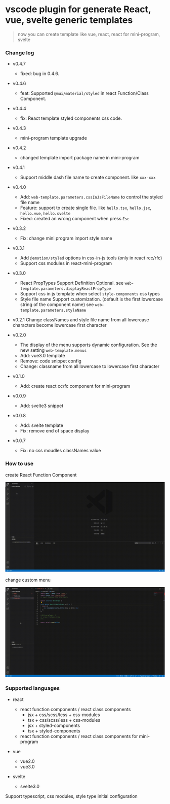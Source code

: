 # vscode plugin for generate React, vue, svelte generic templates

> now you can create template like vue, react, react for mini-program, svelte

### Change log

- v0.4.7

  - fixed: bug in 0.4.6.

- v0.4.6

  - feat: Supported `@mui/material/styled` in react Function/Class Component.

- v0.4.4

  - fix: React template styled components css code.

- v0.4.3

  - mini-program template upgrade

- v0.4.2

  - changed template import package name in mini-program

- v0.4.1

  - Support middle dash file name to create component. like `xxx-xxx`

- v0.4.0

  - Add: `web-template.parameters.cssInJsFileName` to control the styled file name
  - Feature: support to create single file. like `hello.tsx`, `hello.jsx`, `hello.vue`, `hello.svelte`
  - Fixed: created an wrong component when press `Esc`

- v0.3.2

  - Fix: change mini program import style name

- v0.3.1

  - Add `@emotion/styled` options in css-in-js tools (only in react rcc/rfc)
  - Support css modules in react-mini-program

- v0.3.0

  - React PropTypes Support Definition Optional. see `web-template.parameters.displayReactPropType`
  - Support css in js template when select `style-components` css types
  - Style file name Support customization. (default is the first lowercase string of the component name) see `web-template.parameters.styleName`

- v0.2.1
  Change classNames and style file name from all lowercase characters become lowercase first character

- v0.2.0

  - The display of the menu supports dynamic configuration. See the new setting `web-template.menus`
  - Add: vue3.0 template
  - Remove: code snippet config
  - Change: classname from all lowercase to lowercase first character

- v0.1.0

  - Add: create react cc/fc component for mini-program

- v0.0.9

  - Add: svelte3 snippet

- v0.0.8

  - Add: svelte template
  - Fix: remove end of space display

- v0.0.7
  - Fix: no css moudles classNames value

### How to use

create React Function Component

![RFC](images/RFC.gif)

change custom menu

![custom menu](images/menus-config.gif)

### Supported languages

- react

  - react function components / react class components
    - jsx + css/scss/less + css-modules
    - tsx + css/scss/less + css-modules
    - jsx + styled-components
    - tsx + styled-components
  - react function components / react class components for mini-program

- vue

  - vue2.0
  - vue3.0

- svelte
  - svelte3.0

Support typescript, css modules, style type initial configuration
